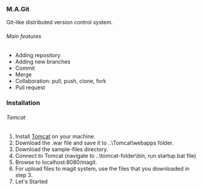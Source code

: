 ### M.A.Git
Git-like distributed version control system.

###### Main features
* Adding repository
* Adding new branches
* Commit
* Merge
* Collaboration: pull, push, clone, fork
* Pull request

### Installation

###### Tomcat

1. Install [Tomcat](https://tomcat.apache.org/) on your machine.
2. Download the .war file and save it to ..\Tomcat\webapps folder.
3. Download the sample-files directory.
4. Connect to Tomcat (navigate to ..\tomcat-folder\bin, run startup.bat file)
5. Browse to localhost:8080/magit.
6. For upload files to magit system, use the files that you downloaded in step 3.
6. Let's Started
